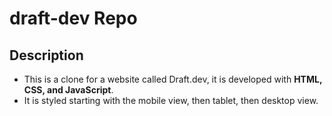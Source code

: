 # draft-dev Repo

## Description

- This is a clone for a website called Draft.dev, it is developed with **HTML, CSS, and JavaScript**. 
- It is styled starting with the mobile view, then tablet, then desktop view.